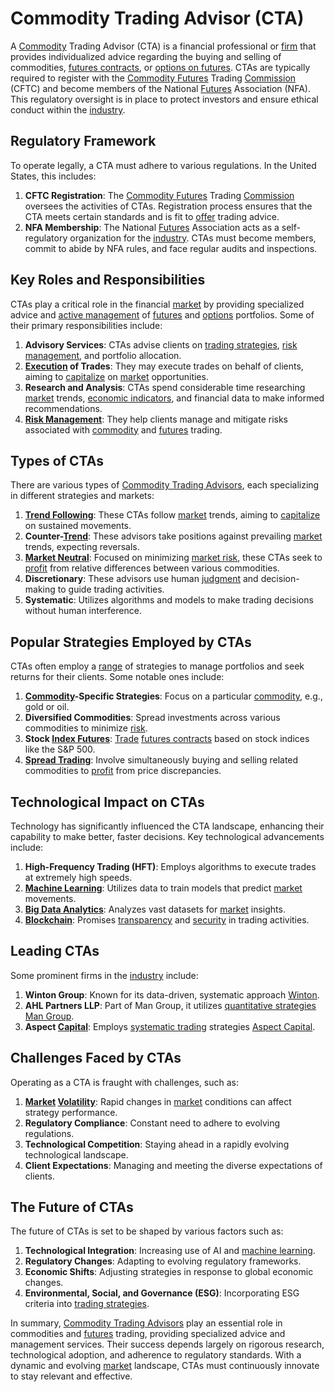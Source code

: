 # Commodity Trading Advisor (CTA)

A [Commodity](../c/commodity.md) Trading Advisor (CTA) is a financial professional or [firm](../f/firm.md) that provides individualized advice regarding the buying and selling of commodities, [futures contracts](../f/futures_contracts.md), or [options on futures](../o/options_on_futures.md). CTAs are typically required to register with the [Commodity Futures](../c/commodity_futures.md) Trading [Commission](../c/commission.md) (CFTC) and become members of the National [Futures](../f/futures.md) Association (NFA). This regulatory oversight is in place to protect investors and ensure ethical conduct within the [industry](../i/industry.md).

## Regulatory Framework

To operate legally, a CTA must adhere to various regulations. In the United States, this includes:

1. **CFTC Registration**: The [Commodity Futures](../c/commodity_futures.md) Trading [Commission](../c/commission.md) oversees the activities of CTAs. Registration process ensures that the CTA meets certain standards and is fit to [offer](../o/offer.md) trading advice.
2. **NFA Membership**: The National [Futures](../f/futures.md) Association acts as a self-regulatory organization for the [industry](../i/industry.md). CTAs must become members, commit to abide by NFA rules, and face regular audits and inspections.

## Key Roles and Responsibilities

CTAs play a critical role in the financial [market](../m/market.md) by providing specialized advice and [active management](../a/active_management.md) of [futures](../f/futures.md) and [options](../o/options.md) portfolios. Some of their primary responsibilities include:

1. **Advisory Services**: CTAs advise clients on [trading strategies](../t/trading_strategies.md), [risk management](../r/risk_management.md), and portfolio allocation.
2. **[Execution](../e/execution.md) of Trades**: They may execute trades on behalf of clients, aiming to [capitalize](../c/capitalize.md) on [market](../m/market.md) opportunities.
3. **Research and Analysis**: CTAs spend considerable time researching [market](../m/market.md) trends, [economic indicators](../e/economic_indicators.md), and financial data to make informed recommendations.
4. **[Risk Management](../r/risk_management.md)**: They help clients manage and mitigate risks associated with [commodity](../c/commodity.md) and [futures](../f/futures.md) trading.

## Types of CTAs

There are various types of [Commodity Trading Advisors](../c/commodity_trading_advisors_(ctas).md), each specializing in different strategies and markets:

1. **[Trend Following](../t/trend_following.md)**: These CTAs follow [market](../m/market.md) trends, aiming to [capitalize](../c/capitalize.md) on sustained movements.
2. **Counter-[Trend](../t/trend.md)**: These advisors take positions against prevailing [market](../m/market.md) trends, expecting reversals.
3. **[Market Neutral](../m/market_neutral.md)**: Focused on minimizing [market risk](../m/market_risk.md), these CTAs seek to [profit](../p/profit.md) from relative differences between various commodities.
4. **Discretionary**: These advisors use human [judgment](../j/judgment.md) and decision-making to guide trading activities.
5. **Systematic**: Utilizes algorithms and models to make trading decisions without human interference.

## Popular Strategies Employed by CTAs

CTAs often employ a [range](../r/range.md) of strategies to manage portfolios and seek returns for their clients. Some notable ones include:

1. **[Commodity](../c/commodity.md)-Specific Strategies**: Focus on a particular [commodity](../c/commodity.md), e.g., gold or oil.
2. **Diversified Commodities**: Spread investments across various commodities to minimize [risk](../r/risk.md).
3. **Stock [Index Futures](../i/index_futures.md)**: [Trade](../t/trade.md) [futures contracts](../f/futures_contracts.md) based on stock indices like the S&P 500.
4. **[Spread Trading](../s/spread_trading.md)**: Involve simultaneously buying and selling related commodities to [profit](../p/profit.md) from price discrepancies.

## Technological Impact on CTAs

Technology has significantly influenced the CTA landscape, enhancing their capability to make better, faster decisions. Key technological advancements include:

1. **High-Frequency Trading (HFT)**: Employs algorithms to execute trades at extremely high speeds.
2. **[Machine Learning](../m/machine_learning.md)**: Utilizes data to train models that predict [market](../m/market.md) movements.
3. **[Big Data Analytics](../b/big_data_analytics_in_trading.md)**: Analyzes vast datasets for [market](../m/market.md) insights.
4. **[Blockchain](../b/blockchain_in_trading.md)**: Promises [transparency](../t/transparency.md) and [security](../s/security.md) in trading activities.

## Leading CTAs 

Some prominent firms in the [industry](../i/industry.md) include:

1. **Winton Group**: Known for its data-driven, systematic approach [Winton](https://www.winton.com).
2. **AHL Partners LLP**: Part of Man Group, it utilizes [quantitative strategies](../q/quantitative_strategies_in_trading.md) [Man Group](https://www.man.com/ahl).
3. **Aspect [Capital](../c/capital.md)**: Employs [systematic trading](../s/systematic_trading.md) strategies [Aspect Capital](https://www.aspectcapital.com).

## Challenges Faced by CTAs

Operating as a CTA is fraught with challenges, such as:

1. **[Market](../m/market.md) [Volatility](../v/volatility.md)**: Rapid changes in [market](../m/market.md) conditions can affect strategy performance.
2. **Regulatory Compliance**: Constant need to adhere to evolving regulations.
3. **Technological Competition**: Staying ahead in a rapidly evolving technological landscape.
4. **Client Expectations**: Managing and meeting the diverse expectations of clients.

## The Future of CTAs

The future of CTAs is set to be shaped by various factors such as:

1. **Technological Integration**: Increasing use of AI and [machine learning](../m/machine_learning.md).
2. **Regulatory Changes**: Adapting to evolving regulatory frameworks.
3. **Economic Shifts**: Adjusting strategies in response to global economic changes.
4. **Environmental, Social, and Governance (ESG)**: Incorporating ESG criteria into [trading strategies](../t/trading_strategies.md).

In summary, [Commodity Trading Advisors](../c/commodity_trading_advisors_(ctas).md) play an essential role in commodities and [futures](../f/futures.md) trading, providing specialized advice and management services. Their success depends largely on rigorous research, technological adoption, and adherence to regulatory standards. With a dynamic and evolving [market](../m/market.md) landscape, CTAs must continuously innovate to stay relevant and effective.